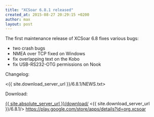 ```yaml
---
title: "XCSoar 6.8.1 released"
created_at: 2015-08-27 20:29:15 +0200
author: max
layout: post
---
```


The first maintenance release of XCSoar 6.8 fixes various bugs:

* two crash bugs
* NMEA over TCP fixed on Windows
* fix overlapping text on the Kobo
* fix USB-RS232-OTG permissions on Nook

Changelog:

  <{{ site.download_server_url }}/6.8.1/NEWS.txt>

Download:

 [{{ site.absolute_server_url }}/download/](/download/)
 <{{ site.download_server_url }}/6.8.1/>
 <https://play.google.com/store/apps/details?id=org.xcsoar>
